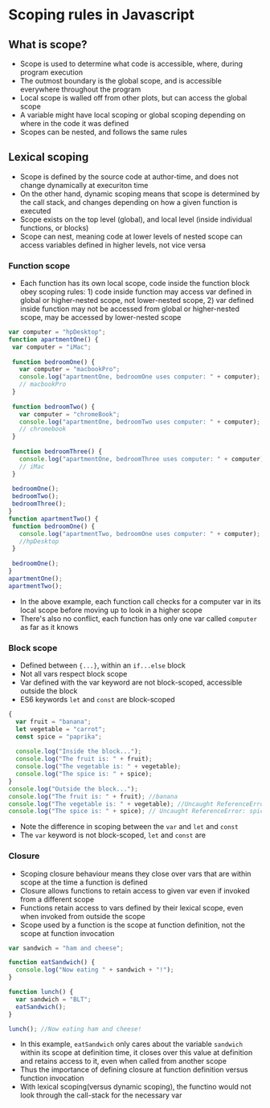 # Scoping rules in Javascript

 ## What is scope?

 * Scope is used to determine what code is accessible, where, during program execution
 * The outmost boundary is the global scope, and is accessible everywhere throughout the program
 * Local scope is walled off from other plots, but can access the global scope
 * A variable might have local scoping or global scoping depending on where in the code it was defined
 * Scopes can be nested, and follows the same rules

 ## Lexical scoping
 * Scope is defined by the source code at author-time, and does not change dynamically at execuriton time
 * On the other hand, dynamic scoping means that scope is determined by the call stack, and changes depending on how a given function is executed
 * Scope exists on the top level (global), and local level (inside individual functions, or blocks)
 * Scope can nest, meaning code at lower levels of nested scope can access variables defined in higher levels, not vice versa

 ### Function scope
 * Each function has its own local scope, code inside the function block obey scoping rules: 1) code inside function may access var defined in global or higher-nested scope, not lower-nested scope, 2) var defined inside function may not be accessed from global or higher-nested scope, may be accessed by lower-nested scope

 ``` javascript
 var computer = "hpDesktop";
function apartmentOne() {
  var computer = "iMac";
  
  function bedroomOne() {
    var computer = "macbookPro";
    console.log("apartmentOne, bedroomOne uses computer: " + computer);
    // macbookPro
  }
  
  function bedroomTwo() {
    var computer = "chromeBook";
    console.log("apartmentOne, bedroomTwo uses computer: " + computer);
    // chromebook
  }
  
  function bedroomThree() {
    console.log("apartmentOne, bedroomThree uses computer: " + computer);
    // iMac
  }
  
  bedroomOne();
  bedroomTwo();
  bedroomThree();
}
function apartmentTwo() {
  function bedroomOne() {
    console.log("apartmentTwo, bedroomOne uses computer: " + computer);
    //hpDesktop
  }
  
  bedroomOne();
}
apartmentOne();
apartmentTwo(); 
```

* In the above example, each function call checks for a computer var in its local scope before moving up to look in a higher scope
* There's also no conflict, each function has only one var called `computer` as far as it knows

 ### Block scope
* Defined between `{...}`, within an `if...else` block
* Not all vars respect block scope
* Var defined with the var keyword are not block-scoped, accessible outside the block
* ES6 keywords `let` and `const` are block-scoped

``` javascript
{
  var fruit = "banana";
  let vegetable = "carrot";
  const spice = "paprika";
  
  console.log("Inside the block...");
  console.log("The fruit is: " + fruit);
  console.log("The vegetable is: " + vegetable);
  console.log("The spice is: " + spice);
}
console.log("Outside the block...");
console.log("The fruit is: " + fruit); //banana
console.log("The vegetable is: " + vegetable); //Uncaught ReferenceError: vegetable is not defined
console.log("The spice is: " + spice); // Uncaught ReferenceError: spice is not defined
```
* Note the difference in scoping between the `var` and `let` and `const`
* The `var` keyword is not block-scoped, `let` and `const` are

 ### Closure
* Scoping closure behaviour means they close over vars that are within scope at the time a function is defined
* Closure allows functions to retain access to given var even if invoked from a different scope
* Functions retain access to vars defined by their lexical scope, even when invoked from outside the scope
* Scope used by a function is the scope at function definition, not the scope at function invocation

``` javascript
var sandwich = "ham and cheese";

function eatSandwich() {
  console.log("Now eating " + sandwich + "!");
}

function lunch() {
  var sandwich = "BLT";
  eatSandwich();
}

lunch(); //Now eating ham and cheese!
```
* In this example, `eatSandwich` only cares about the variable `sandwich` within its scope at definition time, it  closes over this value at definition and retains access to it, even when called from another scope
* Thus the importance of defining closure at function definition versus function invocation
* With lexical scoping(versus dynamic scoping), the functino would not look through the call-stack for the necessary var

